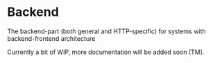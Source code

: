 # Backend
The backend-part (both general and HTTP-specific) for systems with backend-frontend architecture

Currently a bit of WIP, more documentation will be added soon (TM).
